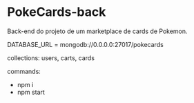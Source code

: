 # PokeCards-back

Back-end do projeto de um marketplace de cards de Pokemon.

DATABASE_URL = mongodb://0.0.0.0:27017/pokecards

collections: users, carts, cards

commands:

- npm i
- npm start
